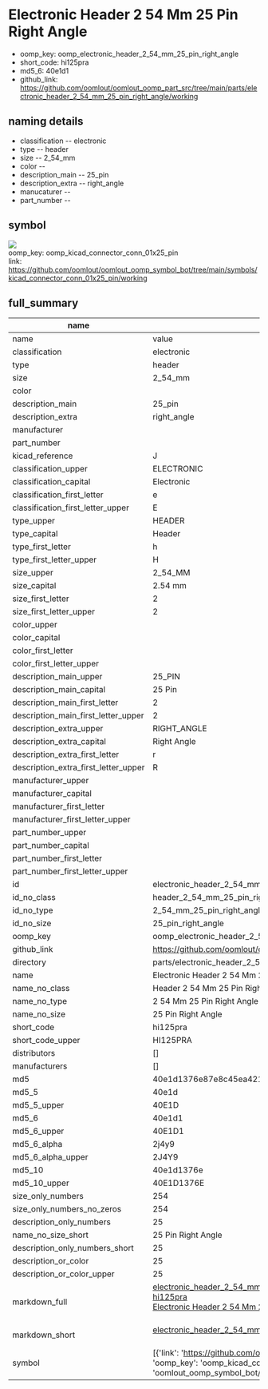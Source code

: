 # Electronic Header 2 54 Mm 25 Pin Right Angle

  
* oomp_key: oomp_electronic_header_2_54_mm_25_pin_right_angle 
* short_code: hi125pra
* md5_6: 40e1d1  
* github_link: https://github.com/oomlout/oomlout_oomp_part_src/tree/main/parts/electronic_header_2_54_mm_25_pin_right_angle/working  
## naming details
* classification -- electronic
* type -- header
* size -- 2_54_mm
* color -- 
* description_main -- 25_pin
* description_extra -- right_angle
* manucaturer -- 
* part_number -- 



## symbol

![](symbol/{index}}/working/working_600.png)  
oomp_key: oomp_kicad_connector_conn_01x25_pin  
link: https://github.com/oomlout/oomlout_oomp_symbol_bot/tree/main/symbols/kicad_connector_conn_01x25_pin/working  


## full_summary
| name | value | 
| --- | --- | 
| name | value | 
| classification | electronic | 
| type | header | 
| size | 2_54_mm | 
| color |  | 
| description_main | 25_pin | 
| description_extra | right_angle | 
| manufacturer |  | 
| part_number |  | 
| kicad_reference | J | 
| classification_upper | ELECTRONIC | 
| classification_capital | Electronic | 
| classification_first_letter | e | 
| classification_first_letter_upper | E | 
| type_upper | HEADER | 
| type_capital | Header | 
| type_first_letter | h | 
| type_first_letter_upper | H | 
| size_upper | 2_54_MM | 
| size_capital | 2.54 mm | 
| size_first_letter | 2 | 
| size_first_letter_upper | 2 | 
| color_upper |  | 
| color_capital |  | 
| color_first_letter |  | 
| color_first_letter_upper |  | 
| description_main_upper | 25_PIN | 
| description_main_capital | 25 Pin | 
| description_main_first_letter | 2 | 
| description_main_first_letter_upper | 2 | 
| description_extra_upper | RIGHT_ANGLE | 
| description_extra_capital | Right Angle | 
| description_extra_first_letter | r | 
| description_extra_first_letter_upper | R | 
| manufacturer_upper |  | 
| manufacturer_capital |  | 
| manufacturer_first_letter |  | 
| manufacturer_first_letter_upper |  | 
| part_number_upper |  | 
| part_number_capital |  | 
| part_number_first_letter |  | 
| part_number_first_letter_upper |  | 
| id | electronic_header_2_54_mm_25_pin_right_angle | 
| id_no_class | header_2_54_mm_25_pin_right_angle | 
| id_no_type | 2_54_mm_25_pin_right_angle | 
| id_no_size | 25_pin_right_angle | 
| oomp_key | oomp_electronic_header_2_54_mm_25_pin_right_angle | 
| github_link | https://github.com/oomlout/oomlout_oomp_part_src/tree/main/parts/electronic_header_2_54_mm_25_pin_right_angle/working | 
| directory | parts/electronic_header_2_54_mm_25_pin_right_angle | 
| name | Electronic Header 2 54 Mm 25 Pin Right Angle | 
| name_no_class | Header 2 54 Mm 25 Pin Right Angle | 
| name_no_type | 2 54 Mm 25 Pin Right Angle | 
| name_no_size | 25 Pin Right Angle | 
| short_code | hi125pra | 
| short_code_upper | HI125PRA | 
| distributors | [] | 
| manufacturers | [] | 
| md5 | 40e1d1376e87e8c45ea42118ddbd1cd3 | 
| md5_5 | 40e1d | 
| md5_5_upper | 40E1D | 
| md5_6 | 40e1d1 | 
| md5_6_upper | 40E1D1 | 
| md5_6_alpha | 2j4y9 | 
| md5_6_alpha_upper | 2J4Y9 | 
| md5_10 | 40e1d1376e | 
| md5_10_upper | 40E1D1376E | 
| size_only_numbers | 254 | 
| size_only_numbers_no_zeros | 254 | 
| description_only_numbers | 25 | 
| name_no_size_short | 25 Pin Right Angle | 
| description_only_numbers_short | 25 | 
| description_or_color | 25 | 
| description_or_color_upper | 25 | 
| markdown_full | [electronic_header_2_54_mm_25_pin_right_angle](https://github.com/oomlout/oomlout_oomp_part_src/tree/main/parts/electronic_header_2_54_mm_25_pin_right_angle/working)<br>[hi125pra](https://github.com/oomlout/oomlout_oomp_part_src/tree/main/parts/electronic_header_2_54_mm_25_pin_right_angle/working)<br>[Electronic Header 2 54 Mm 25 Pin Right Angle](https://github.com/oomlout/oomlout_oomp_part_src/tree/main/parts/electronic_header_2_54_mm_25_pin_right_angle/working)<br><br> | 
| markdown_short | [electronic_header_2_54_mm_25_pin_right_angle](https://github.com/oomlout/oomlout_oomp_part_src/tree/main/parts/electronic_header_2_54_mm_25_pin_right_angle/working)<br><br> | 
| symbol | [{'link': 'https://github.com/oomlout/oomlout_oomp_symbol_bot/tree/main/symbols/kicad_connector_conn_01x25_pin', 'oomp_key': 'oomp_kicad_connector_conn_01x25_pin', 'directory': 'oomlout_oomp_symbol_bot/symbols/kicad_connector_conn_01x25_pin//working/working.kicad_sym', 'index': 0}] | 
